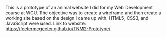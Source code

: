 This is a prototype of an animal website I did for my Web Development course at WGU.
The objective was to create a wireframe and then create a working site based on the design I came up with.
HTML5, CSS3, and JavaScript were used.
Link to website: https://feetermcgeeter.github.io/TNM2-Prototype/.
